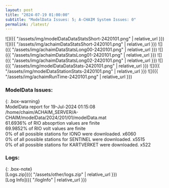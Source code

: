 ```yaml
---
layout: post
title: "2024-07-19 01:00:00"
subtitle: "ModelData Issues: 5; A-CHAIM System Issues: 0"
permalink: /latest/
---
```


![]({{ "/assets/img/modelDataDataStatsShort-2420101.png" | relative_url }})
![]({{ "/assets/img/achaimDataStatsShort-2420101.png" | relative_url }})
![]({{ "/assets/img/achaimDataStatsLong00-2420101.png" | relative_url }})
![]({{ "/assets/img/achaimDataStatsLong01-2420101.png" | relative_url }})
![]({{ "/assets/img/achaimDataStatsLong02-2420101.png" | relative_url }})
![]({{ "/assets/img/modelDataDataStats-2420101.png" | relative_url }})
![]({{ "/assets/img/modelDataStationStats-2420101.png" | relative_url }})
![]({{ "/assets/img/achaimRunTime-2420101.png" | relative_url }})


### ModelData Issues:  
  
{: .box-warning}  
 ModelData report for 19-Jul-2024 01:15:08   
 /home/chaim/ACHAIM_SERVER/A-CHAIM/modelData/2024/201/01/modelData.mat   
 61.6936% of RIO absoprtion values are finite   
 69.9852% of RIO volt values are finite   
 0% of all possible stations for IONO were downloaded. x6060   
 0% of all possible stations for SENTINEL were downloaded. x5515   
 0% of all possible stations for KARTVERKET were downloaded. x522   
  


### Logs:  
  
{: .box-note}  
[Logs.zip]({{ "/assets/other/logs.zip" | relative_url }})  
[Log Info]({{ "/logInfo" | relative_url }})  
